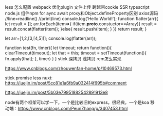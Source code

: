 less 怎么配置
webpack 优化plugin
文件上传
跨越带cookie
SSR
typescript
node.js
组件npm
for aync await
proxy和Object.defineProperty区别
axios源码
//line=readline()
//print(line)
console.log('Hello World!');
function flatter(arr){
    let result = [];
    arr.forEach(item=>{
        if(item.__proto__.constuctor==Array){
            result = result.concat(flatter(item));
        }else{
            result.push(item);
        }
    })
    return result;
}

let arr=[1,2,[3,[4,5]]];
console.log(flatter(arr));

function test(fn, timer){
    let timeout;
    return function(){
        clearTimeout(timeout);
        let that = this;
        timeout = setTimeout(function(){
            fn.apply(that);
        }, timer)
    }
}
stick 
深拷贝 浅拷贝
rem怎么实现

https://www.cnblogs.com/zhouwenfan-home/p/10469573.html

stick
promise
less
nuxt: https://juejin.im/post/5cc81e1a6fb9a032414f695b#comment

https://juejin.im/post/5b03e79951882542891913e8

node有两个框架可以学一下，一个是比较旧的express，很经典，一个是koa
移动端：https://www.cnblogs.com/PeunZhang/p/3407453.html